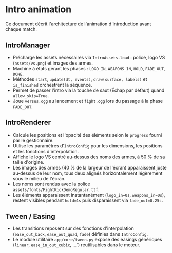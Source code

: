 # Intro animation

Ce document décrit l'architecture de l'animation d'introduction avant chaque match.

## IntroManager

- Précharge les assets nécessaires via `IntroAssets.load` : police, logo VS (`assets/vs.png`) et images des armes.
- Machine à états gérant les phases : `LOGO_IN`, `WEAPONS_IN`, `HOLD`, `FADE_OUT`, `DONE`.
- Méthodes `start`, `update(dt, events)`, `draw(surface, labels)` et `is_finished` orchestrent la séquence.
- Permet de passer l'intro via la touche de saut (Échap par défaut) quand `allow_skip=True`.
- Joue `versus.ogg` au lancement et `fight.ogg` lors du passage à la phase `FADE_OUT`.

## IntroRenderer

- Calcule les positions et l'opacité des éléments selon le `progress` fourni par le gestionnaire.
- Utilise les paramètres d'`IntroConfig` pour les dimensions, les positions et les fonctions d'interpolation.
- Affiche le logo VS centré au-dessus des noms des armes, à 50 % de sa taille d'origine.
- Les images des armes (40 % de la largeur de l'écran) apparaissent juste au-dessus de leur nom,
  tous deux alignés horizontalement légèrement sous le milieu de l'écran.
- Les noms sont rendus avec la police `assets/fonts/FightKickDemoRegular.ttf`.
- Les éléments apparaissent instantanément (`logo_in=0s`, `weapons_in=0s`), restent visibles pendant `hold=1s` puis disparaissent via `fade_out=0.25s`.

## Tween / Easing

- Les transitions reposent sur des fonctions d'interpolation (`ease_out_back`, `ease_out_quad`, `fade`) définies dans `IntroConfig`.
- Le module utilitaire `app/core/tween.py` expose des easings génériques (`linear`, `ease_in_out_cubic`, ...`) réutilisables dans le moteur.
